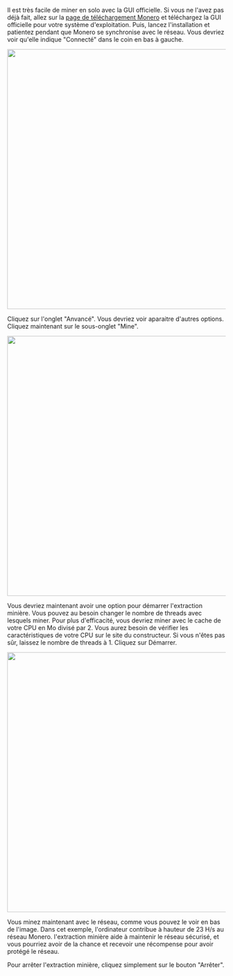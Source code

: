Il est très facile de miner en solo avec la GUI officielle. Si vous ne l'avez pas déjà fait, allez sur la <a href="{{site.baseurl}}/downloads/">page de téléchargement Monero</a> et téléchargez la GUI officielle pour votre système d'exploitation. Puis, lancez l'installation et patientez pendant que Monero se synchronise avec le réseau. Vous devriez voir qu'elle indique "Connecté" dans le coin en bas à gauche.

<img src="/resources/user-guides/png/solo_mine_GUI/01.PNG" style="width: 600px;"/>

Cliquez sur l'onglet "Anvancé". Vous devriez voir aparaitre d'autres options. Cliquez maintenant sur le sous-onglet "Mine".

<img src="/resources/user-guides/png/solo_mine_GUI/02.PNG" style="width: 600px;"/>

Vous devriez maintenant avoir une option pour démarrer l'extraction minière. Vous pouvez au besoin changer le nombre de threads avec lesquels miner. Pour plus d'efficacité, vous devriez miner avec le cache de votre CPU en Mo divisé par 2. Vous aurez besoin de vérifier les caractéristiques de votre CPU sur le site du constructeur. Si vous n'êtes pas sûr, laissez le nombre de threads à 1. Cliquez sur Démarrer.

<img src="/resources/user-guides/png/solo_mine_GUI/03.PNG" style="width: 600px;"/>

Vous minez maintenant avec le réseau, comme vous pouvez le voir en bas de l'image. Dans cet exemple, l'ordinateur contribue à hauteur de 23 H/s au réseau Monero. l'extraction minière aide à maintenir le réseau sécurisé, et vous pourriez avoir de la chance et recevoir une récompense pour avoir protégé le réseau.

Pour arrêter l'extraction minière, cliquez simplement sur le bouton "Arrêter".
